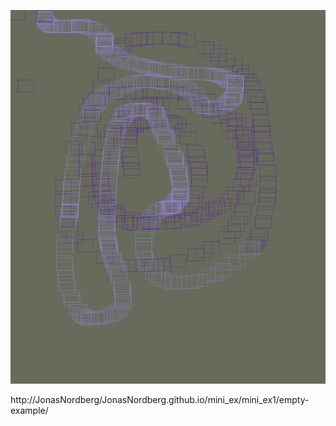 
![alt text](miniex1.png "Project number 1")

http://JonasNordberg/JonasNordberg.github.io/mini_ex/mini_ex1/empty-example/
